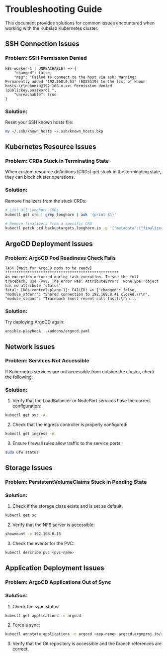 # Troubleshooting Guide

This document provides solutions for common issues encountered when working with the Kubelab Kubernetes cluster.

## SSH Connection Issues

### Problem: SSH Permission Denied

```
k8s-worker-1 | UNREACHABLE! => {
    "changed": false,
    "msg": "Failed to connect to the host via ssh: Warning: Permanently added '192.168.0.51' (ED25519) to the list of known hosts.\r\nubuntu@192.168.x.xx: Permission denied (publickey,password).",
    "unreachable": true
}
```

### Solution:

Reset your SSH known hosts file:

```bash
mv ~/.ssh/known_hosts ~/.ssh/known_hosts.bkp
```

## Kubernetes Resource Issues

### Problem: CRDs Stuck in Terminating State

When custom resource definitions (CRDs) get stuck in the terminating state, they can block cluster operations.

### Solution:

Remove finalizers from the stuck CRDs:

```bash
# List all Longhorn CRDs
kubectl get crd | grep longhorn | awk '{print $1}'

# Remove finalizers from a specific CRD
kubectl patch crd backuptargets.longhorn.io -p '{"metadata":{"finalizers":[]}}' --type=merge
```

## ArgoCD Deployment Issues

### Problem: ArgoCD Pod Readiness Check Fails

```
TASK [Wait for ArgoCD pods to be ready] ***************************************************
An exception occurred during task execution. To see the full traceback, use -vvv. The error was: AttributeError: 'NoneType' object has no attribute 'status'
fatal: [k8s-control-plane-1]: FAILED! => {"changed": false, "module_stderr": "Shared connection to 192.168.0.41 closed.\r\n", "module_stdout": "Traceback (most recent call last):\r\n...
```

### Solution:

Try deploying ArgoCD again:

```bash
ansible-playbook ../addons/argocd.yaml
```

## Network Issues

### Problem: Services Not Accessible

If Kubernetes services are not accessible from outside the cluster, check the following:

### Solution:

1. Verify that the LoadBalancer or NodePort services have the correct configuration:

```bash
kubectl get svc -A
```

2. Check that the ingress controller is properly configured:

```bash
kubectl get ingress -A
```

3. Ensure firewall rules allow traffic to the service ports:

```bash
sudo ufw status
```

## Storage Issues

### Problem: PersistentVolumeClaims Stuck in Pending State

### Solution:

1. Check if the storage class exists and is set as default:

```bash
kubectl get sc
```

2. Verify that the NFS server is accessible:

```bash
showmount -e 192.168.0.15
```

3. Check the events for the PVC:

```bash
kubectl describe pvc <pvc-name>
```

## Application Deployment Issues

### Problem: ArgoCD Applications Out of Sync

### Solution:

1. Check the sync status:

```bash
kubectl get applications -n argocd
```

2. Force a sync:

```bash
kubectl annotate applications -n argocd <app-name> argocd.argoproj.io/refresh="hard" --overwrite
```

3. Verify that the Git repository is accessible and the branch references are correct.

